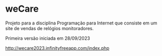 # weCare
Projeto para a disciplina Programação para Internet que consiste em um site de vendas de relógios monitoradores.

Primeira versão iniciada em 28/09/2023

http://wecare2023.infinityfreeapp.com/index.php

